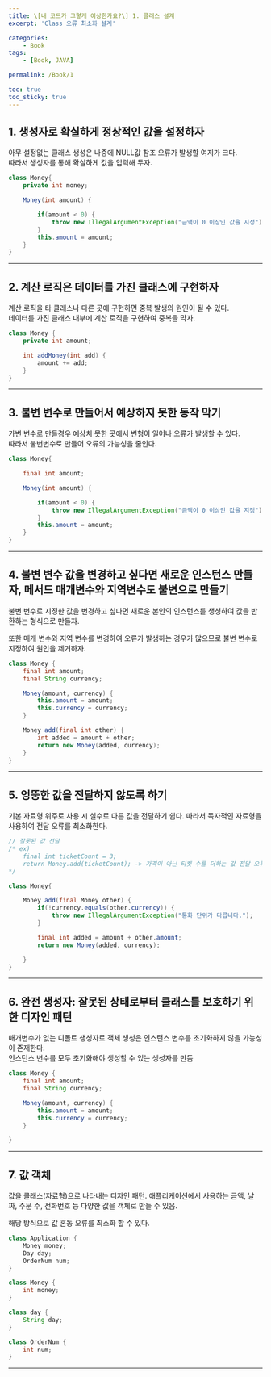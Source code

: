 ```yaml
---
title: \[내 코드가 그렇게 이상한가요?\] 1. 클래스 설계
excerpt: 'Class 오류 최소화 설계'

categories:
    - Book
tags:
    - [Book, JAVA]

permalink: /Book/1

toc: true
toc_sticky: true
---
```


## 1. 생성자로 확실하게 정상적인 값을 설정하자

아무 설정없는 클래스 생성은 나중에 NULL값 참조 오류가 발생할 여지가 크다.  
따라서 생성자를 통해 확실하게 값을 입력해 두자.

```java
class Money{
    private int money;

    Money(int amount) {

        if(amount < 0) {
            throw new IllegalArgumentException("금액이 0 이상인 값을 지정");
        }
        this.amount = amount;
    }
}
```

---

## 2. 계산 로직은 데이터를 가진 클래스에 구현하자

계산 로직을 타 클래스나 다른 곳에 구현하면 중복 발생의 원인이 될 수 있다.  
데이터를 가진 클래스 내부에 계산 로직을 구현하여 중복을 막자.

```java
class Money {
    private int amount;

    int addMoney(int add) {
        amount += add;
    }
}

```

---

## 3. 불변 변수로 만들어서 예상하지 못한 동작 막기

가변 변수로 만들경우 예상치 못한 곳에서 변형이 일어나 오류가 발생할 수 있다.  
따라서 불변변수로 만들어 오류의 가능성을 줄인다.

```java
class Money{

    final int amount;

    Money(int amount) {

        if(amount < 0) {
            throw new IllegalArgumentException("금액이 0 이상인 값을 지정");
        }
        this.amount = amount;
    }
}
```

---

## 4. 불변 변수 값을 변경하고 싶다면 새로운 인스턴스 만들자, 메서드 매개변수와 지역변수도 불변으로 만들기

불변 변수로 지정한 값을 변경하고 싶다면 새로운 본인의 인스턴스를 생성하여 값을 반환하는 형식으로 만들자.

또한 매개 변수와 지역 변수를 변경하여 오류가 발생하는 경우가 많으므로 불변 변수로 지정하여 원인을 제거하자.

```java
class Money {
    final int amount;
    final String currency;

    Money(amount, currency) {
        this.amount = amount;
        this.currency = currency;
    }

    Money add(final int other) {
        int added = amount + other;
        return new Money(added, currency);
    }
}
```

---

## 5. 엉뚱한 값을 전달하지 않도록 하기

기본 자료형 위주로 사용 시 실수로 다른 값을 전달하기 쉽다.
따라서 독자적인 자료형을 사용하여 전달 오류를 최소화한다.

```java
// 잘못된 값 전달
/* ex)
    final int ticketCount = 3;
    return Money.add(ticketCount); -> 가격이 아닌 티켓 수를 더하는 값 전달 오류
*/

class Money{

    Money add(final Money other) {
        if(!currency.equals(other.currency)) {
            throw new IllegalArgumentException("통화 단위가 다릅니다.");
        }

        final int added = amount + other.amount;
        return new Money(added, currency);

    }
}

```

---

## 6. 완전 생성자: 잘못된 상태로부터 클래스를 보호하기 위한 디자인 패턴

매개변수가 없는 디폴트 생성자로 객체 생성은 인스턴스 변수를 초기화하지 않을 가능성이 존재한다.  
인스턴스 변수를 모두 초기화해야 생성할 수 있는 생성자를 만듬

```java
class Money {
    final int amount;
    final String currency;

    Money(amount, currency) {
        this.amount = amount;
        this.currency = currency;
    }

}
```

---

## 7. 값 객체

값을 클래스(자료형)으로 나타내는 디자인 패턴.
애플리케이션에서 사용하는 금액, 날짜, 주문 수, 전화번호 등 다양한 값을 객체로 만들 수 있음.

해당 방식으로 값 혼동 오류를 최소화 할 수 있다.

```java
class Application {
    Money money;
    Day day;
    OrderNum num;
}

class Money {
    int money;
}

class day {
    String day;
}

class OrderNum {
    int num;
}
```

---
